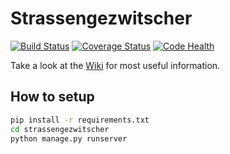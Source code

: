 # Strassengezwitscher

[![Build Status](https://travis-ci.org/Strassengezwitscher/Strassengezwitscher.svg?branch=develop)](https://travis-ci.org/Strassengezwitscher/Strassengezwitscher)
[![Coverage Status](https://coveralls.io/repos/github/Strassengezwitscher/Strassengezwitscher/badge.svg?branch=develop)](https://coveralls.io/github/Strassengezwitscher/Strassengezwitscher?branch=develop)
[![Code Health](https://landscape.io/github/Strassengezwitscher/Strassengezwitscher/develop/landscape.svg?style=flat)](https://landscape.io/github/Strassengezwitscher/Strassengezwitscher/develop)

Take a look at the [Wiki](https://github.com/Strassengezwitscher/Strassengezwitscher/wiki) for most useful information.

## How to setup
```bash
pip install -r requirements.txt
cd strassengezwitscher
python manage.py runserver
```
